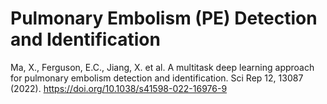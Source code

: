 # Pulmonary Embolism (PE) Detection and Identification
Ma, X., Ferguson, E.C., Jiang, X. et al. A multitask deep learning approach for pulmonary embolism detection and identification. Sci Rep 12, 13087 (2022). https://doi.org/10.1038/s41598-022-16976-9
